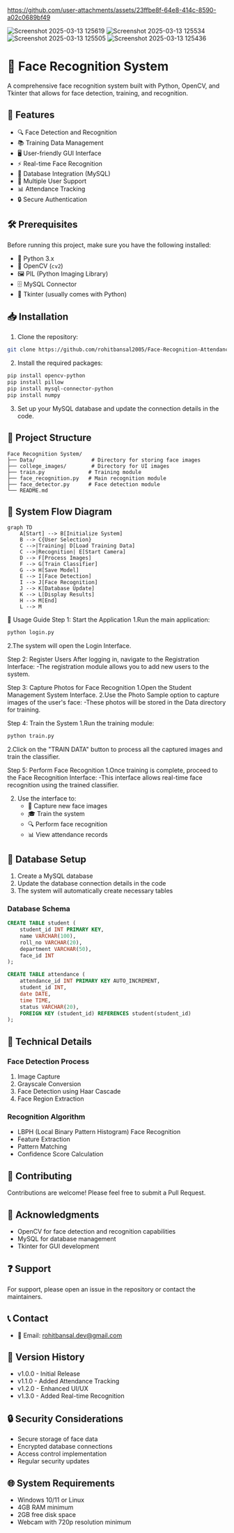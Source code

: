 

https://github.com/user-attachments/assets/23ffbe8f-64e8-414c-8590-a02c0689bf49

![Screenshot 2025-03-13 125619](https://github.com/user-attachments/assets/b817d364-fc82-4133-a018-1474e27da821)
![Screenshot 2025-03-13 125534](https://github.com/user-attachments/assets/6d7236dc-1656-47a3-8270-8bb4bbc9c02c)
![Screenshot 2025-03-13 125505](https://github.com/user-attachments/assets/ddee29e1-bcdb-43c9-b261-93b92c2f238b)
![Screenshot 2025-03-13 125436](https://github.com/user-attachments/assets/1f93d675-32a2-4990-9bb2-a971c37117ee)
# 👤 Face Recognition System

A comprehensive face recognition system built with Python, OpenCV, and Tkinter that allows for face detection, training, and recognition.

## 🌟 Features

- 🔍 Face Detection and Recognition
- 📚 Training Data Management
- 🖥️ User-friendly GUI Interface
- ⚡ Real-time Face Recognition
- 💾 Database Integration (MySQL)
- 👥 Multiple User Support
- 📊 Attendance Tracking
- 🔒 Secure Authentication

## 🛠️ Prerequisites

Before running this project, make sure you have the following installed:

- 🐍 Python 3.x
- 📸 OpenCV (`cv2`)
- 🖼️ PIL (Python Imaging Library)
- 🗄️ MySQL Connector
- 🎯 Tkinter (usually comes with Python)

## 📥 Installation

1. Clone the repository:
```bash
git clone https://github.com/rohitbansal2005/Face-Recognition-Attendance-System-Software
```

2. Install the required packages:
```bash
pip install opencv-python
pip install pillow
pip install mysql-connector-python
pip install numpy
```

3. Set up your MySQL database and update the connection details in the code.

## 📁 Project Structure

```
Face Recognition System/
├── Data/                  # Directory for storing face images
├── college_images/        # Directory for UI images
├── train.py              # Training module
├── face_recognition.py   # Main recognition module
├── face_detector.py      # Face detection module
└── README.md
```

## 🔄 System Flow Diagram

```mermaid
graph TD
    A[Start] --> B[Initialize System]
    B --> C{User Selection}
    C -->|Training| D[Load Training Data]
    C -->|Recognition| E[Start Camera]
    D --> F[Process Images]
    F --> G[Train Classifier]
    G --> H[Save Model]
    E --> I[Face Detection]
    I --> J[Face Recognition]
    J --> K[Database Update]
    K --> L[Display Results]
    H --> M[End]
    L --> M
```
🚀 Usage Guide
Step 1: Start the Application
1.Run the main application:

```bash
python login.py
```
2.The system will open the Login Interface.

Step 2: Register Users
After logging in, navigate to the Registration Interface:
-The registration module allows you to add new users to the system.

Step 3: Capture Photos for Face Recognition
1.Open the Student Management System Interface.
2.Use the Photo Sample option to capture images of the user's face:
-These photos will be stored in the Data directory for training.

Step 4: Train the System
1.Run the training module:

```bash
python train.py
```
2.Click on the "TRAIN DATA" button to process all the captured images and train the classifier.

Step 5: Perform Face Recognition
1.Once training is complete, proceed to the Face Recognition Interface:
-This interface allows real-time face recognition using the trained classifier.

2. Use the interface to:
   - 📸 Capture new face images
   - 🎓 Train the system
   - 🔍 Perform face recognition
   - 📊 View attendance records

## 💾 Database Setup

1. Create a MySQL database
2. Update the database connection details in the code
3. The system will automatically create necessary tables

### Database Schema

```sql
CREATE TABLE student (
    student_id INT PRIMARY KEY,
    name VARCHAR(100),
    roll_no VARCHAR(20),
    department VARCHAR(50),
    face_id INT
);

CREATE TABLE attendance (
    attendance_id INT PRIMARY KEY AUTO_INCREMENT,
    student_id INT,
    date DATE,
    time TIME,
    status VARCHAR(20),
    FOREIGN KEY (student_id) REFERENCES student(student_id)
);
```

## 🔧 Technical Details

### Face Detection Process
1. Image Capture
2. Grayscale Conversion
3. Face Detection using Haar Cascade
4. Face Region Extraction

### Recognition Algorithm
- LBPH (Local Binary Pattern Histogram) Face Recognition
- Feature Extraction
- Pattern Matching
- Confidence Score Calculation

## 🤝 Contributing

Contributions are welcome! Please feel free to submit a Pull Request.

## 🙏 Acknowledgments

- OpenCV for face detection and recognition capabilities
- MySQL for database management
- Tkinter for GUI development

## ❓ Support

For support, please open an issue in the repository or contact the maintainers.

## 📞 Contact

- 📧 Email: rohitbansal.dev@gmail.com
  
## 📝 Version History

- v1.0.0 - Initial Release
- v1.1.0 - Added Attendance Tracking
- v1.2.0 - Enhanced UI/UX
- v1.3.0 - Added Real-time Recognition

## 🔒 Security Considerations

- Secure storage of face data
- Encrypted database connections
- Access control implementation
- Regular security updates

## 🌐 System Requirements

- Windows 10/11 or Linux
- 4GB RAM minimum
- 2GB free disk space
- Webcam with 720p resolution minimum
